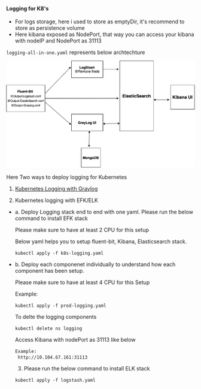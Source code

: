 #### Logging for K8's

- For logs storage, here i used to store as emptyDir, it's recommend to store as persistence volume
- Here kibana exposed as NodePort, that way you can access your kibana with nodeIP and NodePort as 31113

`logging-all-in-one.yaml` represents below archtechture 

![logging-arch](./Logging-Arch.png)


Here Two ways to deploy logging for Kubernetes 

1. [Kubernetes Logging with Graylog](https://github.com/angudadevops/k8s_addons/tree/master/logging/graylog)

2. Kubernetes logging with EFK/ELK

- a. Deploy Logging stack end to end with one yaml. Please run the below command to install EFK stack 

   Please make sure to have at least 2 CPU for this setup
 
   Below yaml helps you to setup fluent-bit, Kibana, Elasticsearch stack. 
   ```
   kubectl apply -f k8s-logging.yaml
   ``` 

- b. Deploy each componenet individually to understand how each component has been setup.

  Please make sure to have at least 4 CPU for this Setup

  Example:
  ```
  kubectl apply -f prod-logging.yaml
  ```

  To delte the logging components 
  ```
  kubectl delete ns logging
  ```

  Access Kibana with nodePort as 31113 like below 

  ```
  Example: 
   http://10.104.67.161:31113
  ```

  3. Please run the below command to install ELK stack

  ```
  kubectl apply -f logstash.yaml
  ```
